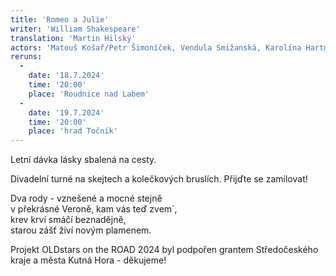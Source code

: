 ```yaml
---
title: 'Romeo a Julie'
writer: 'William Shakespeare'
translation: 'Martin Hilský'
actors: 'Matouš Košař/Petr Šimoníček, Vendula Smižanská, Karolína Hartmanová, David Šrejma, Tomáš Hart, Klára Urbanová/ Terezie Hakenova a Štěpán Krafka'
reruns:
  -  
    date: '18.7.2024'
    time: '20:00'
    place: 'Roudnice nad Labem'
  -  
    date: '19.7.2024'
    time: '20:00'
    place: 'hrad Točník'
---
```

Letní dávka lásky sbalená na cesty.

Divadelní turné na skejtech a kolečkových bruslích.
Přijďte se zamilovat!

Dva rody - vznešené a mocné stejně  
v překrásné Veroně, kam vás teď zvem´,  
krev krví smáčí beznadějně,  
starou zášť živí novým plamenem.   


Projekt OLDstars on the ROAD 2024 byl podpořen grantem Středočeského kraje a města Kutná Hora - děkujeme!
